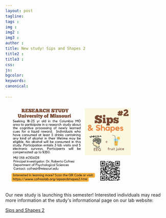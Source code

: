 ```yaml
---
layout: post
tagline: 
tags : 
img : 
img2 :
img3 : 
author : 
title: New study! Sips and Shapes 2
title2 : 
title3 : 
css: 
js: 
bgcolor: 
keywords: 
canonical:

---
```


<span class="image small"><img src="/assets/images/news/recruitment_ad_d3_clean.png" alt="Sips and Shapes 2" width="400"/></span>

Our new study is launching this semester! Interested individuals may read more information at the study's informational page on our lab website:

[Sips and Shapes 2](https://mulamplab.org/sipsandshapes2.html)


